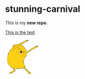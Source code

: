 # stunning-carnival

_This_ is my **new repo**.

[This is the text](text-files/my-file.txt)

![Dancing Jake the Dog](images/jake-dance.gif)

